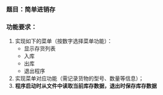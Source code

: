 ### 题目：简单进销存

### 功能要求：

1. 实现如下的菜单（按数字选择菜单功能）：
	- 显示存货列表
	- 入库
	- 出库
	- 退出程序
1. 实现菜单对应功能（需记录货物的型号、数量等信息）；
1. **程序启动时从文件中读取当前库存数据，退出时保存库存数据**